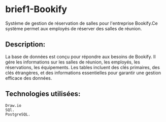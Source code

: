 # brief1-Bookify
 Système de gestion de réservation de salles pour l'entreprise Bookify.Ce système permet aux employés de réserver des salles de réunion.

## Description:
La base de données est conçu pour répondre aux besoins de Bookify. Il  gére les informations sur les salles de réunion, les employés, les réservations, les équipements. Les tables incluent des clés primaires, des clés étrangères, et des informations essentielles pour garantir une gestion efficace des données.

## Technologies utilisées:
    Draw.io
    SQl.
    PostgreSQL.
